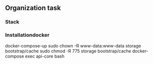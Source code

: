 
## Organization task
### Stack
### Installationdocker

docker-compose-up
sudo chown -R www-data:www-data storage bootstrap/cache
sudo chmod -R 775 storage bootstrap/cache
docker-compose exec api-core bash
